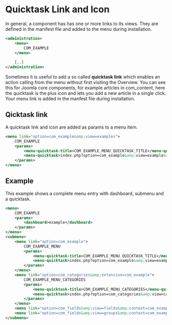 Quicktask Link and Icon
=======================

In general, a component has has one or more links to its views. They are defined in the manifest file and added to the menu during installation.

```xml title="A link to your component "
<administration>
	<menu>
		COM_EXAMPLE
	</menu>
	
	[..]
</administration>
```
Sometimes it is useful to add a so called <strong>quicktask link</strong> which enables an action calling from the menu without first visiting the Overview.
You can see this for Joomla core components, for example articles in com_content, here the quicktask is the plus icon and lets you add a new article in a single click.
Your menu link is added in the manfest file during installation.

## Qicktask link

A quicktask link and icon are added as params to a menu item.

```xml title="Qicktask Link and icon"
<menu link="option=com_example&amp;view=examples">
	COM_EXAMPLE
	<params>
		<menu-quicktask-title>COM_EXAMPLE_MENU_QUICKTASK_TITLE</menu-quicktask-title>
		<menu-quicktask>index.php?option=com_example&amp;view=example&amp;layout=edit</menu-quicktask>
	</params>
</menu>
```

## Example 

This example shows a complete menu entry with dashboard, submenu and a quicktask.

```xml
<menu>
	COM_EXAMPLE
	<params>
		<dashboard>example</dashboard>
	</params>
</menu>
<submenu>
	<menu link="option=com_example">
		COM_EXAMPLE_MENU
		<params>
			<menu-quicktask-title>COM_EXAMPLE_MENU_QUICKTASK_TITLE</menu-quicktask-title>
			<menu-quicktask>index.php?option=com_example&amp;view=example&amp;layout=edit</menu-quicktask>
		</params>
	</menu>
	<menu link="option=com_categories&amp;extension=com_example">
		COM_EXAMPLE_MENU_CATEGORIES
		<params>
			<menu-quicktask-title>COM_EXAMPLE_MENU_CATEGORIES</menu-quicktask-title>
			<menu-quicktask>index.php?option=com_categories&amp;view=category&amp;layout=edit&amp;extension=com_example</menu-quicktask>
		</params>
	</menu>
	<menu link="option=com_fields&amp;view=fields&amp;context=com_example,example">COM_EXAMPLE_MENU_FIELDS</menu>
	<menu link="option=com_fields&amp;view=groups&amp;context=com_example,example">COM_EXAMPLE_MENU_FIELDS_GROUP</menu>
</submenu>
```
